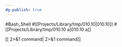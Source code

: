 ```yaml
---
dg-publish: true
---
```

#Bash_Shell #[[Projects/Library/tmp/010.10\|010.10]] #[[Projects/Library/tmp/010.10 a\|010.10 a]] 



[[ 2>&1 command\| 2>&1 command]]